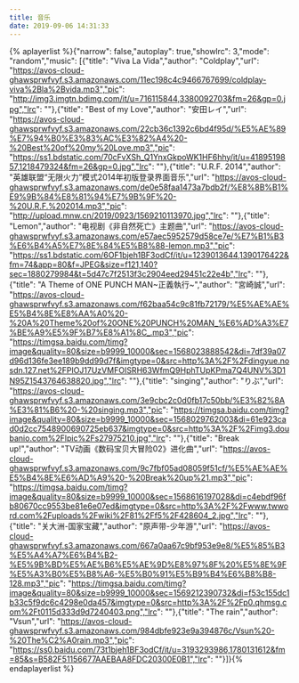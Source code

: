 ```yaml
---
title: 音乐
date: 2019-09-06 14:31:33
---
```



 {% aplayerlist %}{"narrow": false,"autoplay": true,"showlrc": 3,"mode": "random","music": [{"title": "Viva La Vida","author": "Coldplay","url": "https://avos-cloud-ghawsprwfvyf.s3.amazonaws.com/11ec198c4c9466767699/coldplay-viva%2Bla%2Bvida.mp3","pic": "http://img3.imgtn.bdimg.com/it/u=716115844,3380092703&fm=26&gp=0.jpg","lrc": ""},{"title": "Best of my Love","author": "安田レイ","url": "https://avos-cloud-ghawsprwfvyf.s3.amazonaws.com/22cb36c1392c6bd4f95d/%E5%AE%89%E7%94%B0%E3%83%AC%E3%82%A4%20-%20Best%20of%20my%20Love.mp3","pic": "https://ss1.bdstatic.com/70cFvXSh_Q1YnxGkpoWK1HF6hhy/it/u=4189519857,1218479324&fm=26&gp=0.jpg","lrc": ""},{"title": "U.R.F. 2014","author": "英雄联盟“无限火力”模式2014年初版登录界面音乐","url": "https://avos-cloud-ghawsprwfvyf.s3.amazonaws.com/de0e58faa1473a7bdb2f/%E8%8B%B1%E9%9B%84%E8%81%94%E7%9B%9F%20-%20U.R.F.%202014.mp3","pic": "http://upload.mnw.cn/2019/0923/1569210113970.jpg","lrc": ""},{"title": "Lemon","author": "电视剧《非自然死亡》主题曲","url": "https://avos-cloud-ghawsprwfvyf.s3.amazonaws.com/e57aec5952579d58ce7e/%E7%B1%B3%E6%B4%A5%E7%8E%84%E5%B8%88-lemon.mp3","pic": "https://ss1.bdstatic.com/6OF1bjeh1BF3odCf/it/u=1239013644,1390176422&fm=74&app=80&f=JPEG&size=f121,140?sec=1880279984&t=5d47c7f2513f3c2904eed29451c22e4b","lrc": ""},{"title": "A Theme of ONE PUNCH MAN~正義執行~","author": "宮崎誠","url": "https://avos-cloud-ghawsprwfvyf.s3.amazonaws.com/f62baa54c9c81fb72179/%E5%AE%AE%E5%B4%8E%E8%AA%A0%20-%20A%20Theme%20of%20ONE%20PUNCH%20MAN_%E6%AD%A3%E7%BE%A9%E5%9F%B7%E8%A1%8C_.mp3","pic": "https://timgsa.baidu.com/timg?image&quality=80&size=b9999_10000&sec=1568023888542&di=7df39a07d96d136fe3ee189b9dd99d7f&imgtype=0&src=http%3A%2F%2Fdingyue.nosdn.127.net%2FPlOJ17UzVMFOISRH63WfmQ9HphTUpKPma7Q4UNV%3D1N95Z1543764638820.jpg","lrc": ""},{"title": "singing","author": "りぶ","url": "https://avos-cloud-ghawsprwfvyf.s3.amazonaws.com/3e9cbc2c0d0fb17c50bb/%E3%82%8A%E3%81%B6%20-%20singing.mp3","pic": "https://timgsa.baidu.com/timg?image&quality=80&size=b9999_10000&sec=1568029762003&di=61e923cad0d2cc7548900690725eb637&imgtype=0&src=http%3A%2F%2Fimg3.doubanio.com%2Flpic%2Fs27975210.jpg","lrc": ""},{"title": "Break up!","author": "TV动画《数码宝贝大冒险02》进化曲","url": "https://avos-cloud-ghawsprwfvyf.s3.amazonaws.com/9c7fbf05ad08059f51cf/%E5%AE%AE%E5%B4%8E%E6%AD%A9%20-%20Break%20up%21.mp3","pic": "https://timgsa.baidu.com/timg?image&quality=80&size=b9999_10000&sec=1568616197028&di=c4ebdf96fb80670cc9553be81e6e07ed&imgtype=0&src=http%3A%2F%2Fwww.twword.com%2Fuploads%2Fwiki%2F81%2Ff5%2F428604_2.jpg","lrc": ""},{"title": "关大洲-国家宝藏","author": "原声带-少年游","url": "https://avos-cloud-ghawsprwfvyf.s3.amazonaws.com/667a0aa67c9bf953e9e8/%E5%85%B3%E5%A4%A7%E6%B4%B2-%E5%9B%BD%E5%AE%B6%E5%AE%9D%E8%97%8F%20%E5%8E%9F%E5%A3%B0%E5%B8%A6-%E5%B0%91%E5%B9%B4%E6%B8%B8-128.mp3","pic": "https://timgsa.baidu.com/timg?image&quality=80&size=b9999_10000&sec=1569212390732&di=f53c155dc1b33c5f9dc6c4298e0da457&imgtype=0&src=http%3A%2F%2Fp0.qhmsg.com%2Ft0115d333d9d7240403.png","lrc": ""},{"title": "The rain","author": "Vsun","url": "https://avos-cloud-ghawsprwfvyf.s3.amazonaws.com/984dbfe923e9a394876c/Vsun%20-%20The%C2%A0rain.mp3","pic": "https://ss0.baidu.com/73t1bjeh1BF3odCf/it/u=3193293986,1780131612&fm=85&s=B582F51156677AAEBAA8FDC20300E0B1","lrc": ""}]}{% endaplayerlist %}